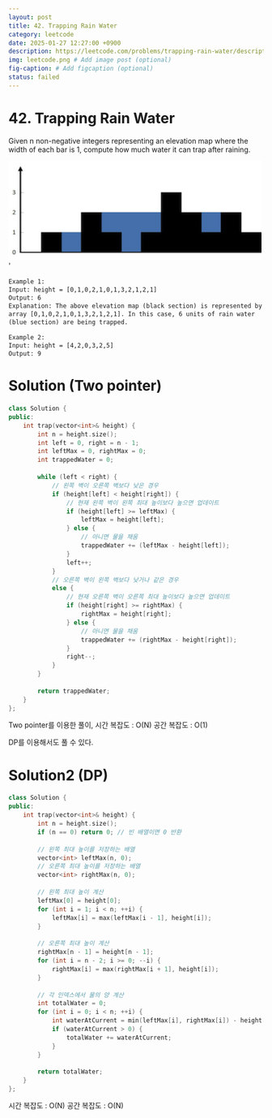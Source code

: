 ```yaml
---
layout: post
title: 42. Trapping Rain Water
category: leetcode
date: 2025-01-27 12:27:00 +0900
description: https://leetcode.com/problems/trapping-rain-water/description/
img: leetcode.png # Add image post (optional)
fig-caption: # Add figcaption (optional)
status: failed
---
```


# 42. Trapping Rain Water

Given n non-negative integers representing an elevation map where the width of each bar is 1, compute how much water it can trap after raining.

<img src="imgs/rainwatertrap.png" alt="heap_1" width="500"/>'

```
Example 1:
Input: height = [0,1,0,2,1,0,1,3,2,1,2,1]
Output: 6
Explanation: The above elevation map (black section) is represented by array [0,1,0,2,1,0,1,3,2,1,2,1]. In this case, 6 units of rain water (blue section) are being trapped.
```

```
Example 2:
Input: height = [4,2,0,3,2,5]
Output: 9
```

# Solution (Two pointer)

```cpp
class Solution {
public:
    int trap(vector<int>& height) {
        int n = height.size();
        int left = 0, right = n - 1;
        int leftMax = 0, rightMax = 0;
        int trappedWater = 0;

        while (left < right) {
            // 왼쪽 벽이 오른쪽 벽보다 낮은 경우
            if (height[left] < height[right]) {
                // 현재 왼쪽 벽이 왼쪽 최대 높이보다 높으면 업데이트
                if (height[left] >= leftMax) {
                    leftMax = height[left];
                } else {
                    // 아니면 물을 채움
                    trappedWater += (leftMax - height[left]);
                }
                left++;
            }
            // 오른쪽 벽이 왼쪽 벽보다 낮거나 같은 경우
            else {
                // 현재 오른쪽 벽이 오른쪽 최대 높이보다 높으면 업데이트
                if (height[right] >= rightMax) {
                    rightMax = height[right];
                } else {
                    // 아니면 물을 채움
                    trappedWater += (rightMax - height[right]);
                }
                right--;
            }
        }

        return trappedWater;
    }
};
```
Two pointer를 이용한 풀이, 
시간 복잡도 : O(N)
공간 복잡도 : O(1)


DP를 이용해서도 풀 수 있다. 


# Solution2 (DP)

```cpp
class Solution {
public:
    int trap(vector<int>& height) {
        int n = height.size();
        if (n == 0) return 0; // 빈 배열이면 0 반환

        // 왼쪽 최대 높이를 저장하는 배열
        vector<int> leftMax(n, 0);
        // 오른쪽 최대 높이를 저장하는 배열
        vector<int> rightMax(n, 0);

        // 왼쪽 최대 높이 계산
        leftMax[0] = height[0];
        for (int i = 1; i < n; ++i) {
            leftMax[i] = max(leftMax[i - 1], height[i]);
        }

        // 오른쪽 최대 높이 계산
        rightMax[n - 1] = height[n - 1];
        for (int i = n - 2; i >= 0; --i) {
            rightMax[i] = max(rightMax[i + 1], height[i]);
        }

        // 각 인덱스에서 물의 양 계산
        int totalWater = 0;
        for (int i = 0; i < n; ++i) {
            int waterAtCurrent = min(leftMax[i], rightMax[i]) - height[i];
            if (waterAtCurrent > 0) {
                totalWater += waterAtCurrent;
            }
        }

        return totalWater;
    }
};
```

시간 복잡도 : O(N)
공간 복잡도 : O(N)